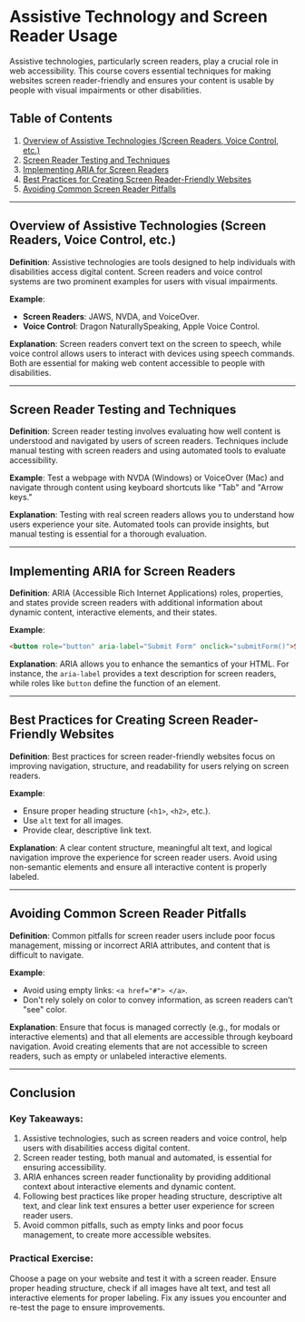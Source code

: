 
# Assistive Technology and Screen Reader Usage

Assistive technologies, particularly screen readers, play a crucial role in web accessibility. This course covers essential techniques for making websites screen reader-friendly and ensures your content is usable by people with visual impairments or other disabilities.

## Table of Contents
1. [Overview of Assistive Technologies (Screen Readers, Voice Control, etc.)](#overview-of-assistive-technologies-screen-readers-voice-control-etc)
2. [Screen Reader Testing and Techniques](#screen-reader-testing-and-techniques)
3. [Implementing ARIA for Screen Readers](#implementing-aria-for-screen-readers)
4. [Best Practices for Creating Screen Reader-Friendly Websites](#best-practices-for-creating-screen-reader-friendly-websites)
5. [Avoiding Common Screen Reader Pitfalls](#avoiding-common-screen-reader-pitfalls)

---

## Overview of Assistive Technologies (Screen Readers, Voice Control, etc.)

**Definition**: Assistive technologies are tools designed to help individuals with disabilities access digital content. Screen readers and voice control systems are two prominent examples for users with visual impairments.

**Example**: 
- **Screen Readers**: JAWS, NVDA, and VoiceOver.
- **Voice Control**: Dragon NaturallySpeaking, Apple Voice Control.

**Explanation**: Screen readers convert text on the screen to speech, while voice control allows users to interact with devices using speech commands. Both are essential for making web content accessible to people with disabilities.

---

## Screen Reader Testing and Techniques

**Definition**: Screen reader testing involves evaluating how well content is understood and navigated by users of screen readers. Techniques include manual testing with screen readers and using automated tools to evaluate accessibility.

**Example**: Test a webpage with NVDA (Windows) or VoiceOver (Mac) and navigate through content using keyboard shortcuts like "Tab" and "Arrow keys."

**Explanation**: Testing with real screen readers allows you to understand how users experience your site. Automated tools can provide insights, but manual testing is essential for a thorough evaluation.

---

## Implementing ARIA for Screen Readers

**Definition**: ARIA (Accessible Rich Internet Applications) roles, properties, and states provide screen readers with additional information about dynamic content, interactive elements, and their states.

**Example**: 
```html
<button role="button" aria-label="Submit Form" onclick="submitForm()">Submit</button>
```

**Explanation**: ARIA allows you to enhance the semantics of your HTML. For instance, the `aria-label` provides a text description for screen readers, while roles like `button` define the function of an element.

---

## Best Practices for Creating Screen Reader-Friendly Websites

**Definition**: Best practices for screen reader-friendly websites focus on improving navigation, structure, and readability for users relying on screen readers.

**Example**: 
- Ensure proper heading structure (`<h1>`, `<h2>`, etc.).
- Use `alt` text for all images.
- Provide clear, descriptive link text.

**Explanation**: A clear content structure, meaningful alt text, and logical navigation improve the experience for screen reader users. Avoid using non-semantic elements and ensure all interactive content is properly labeled.

---

## Avoiding Common Screen Reader Pitfalls

**Definition**: Common pitfalls for screen reader users include poor focus management, missing or incorrect ARIA attributes, and content that is difficult to navigate.

**Example**: 
- Avoid using empty links: `<a href="#"> </a>`.
- Don't rely solely on color to convey information, as screen readers can’t "see" color.

**Explanation**: Ensure that focus is managed correctly (e.g., for modals or interactive elements) and that all elements are accessible through keyboard navigation. Avoid creating elements that are not accessible to screen readers, such as empty or unlabeled interactive elements.

---

## Conclusion

### Key Takeaways:
1. Assistive technologies, such as screen readers and voice control, help users with disabilities access digital content.
2. Screen reader testing, both manual and automated, is essential for ensuring accessibility.
3. ARIA enhances screen reader functionality by providing additional context about interactive elements and dynamic content.
4. Following best practices like proper heading structure, descriptive alt text, and clear link text ensures a better user experience for screen reader users.
5. Avoid common pitfalls, such as empty links and poor focus management, to create more accessible websites.

### Practical Exercise:
Choose a page on your website and test it with a screen reader. Ensure proper heading structure, check if all images have alt text, and test all interactive elements for proper labeling. Fix any issues you encounter and re-test the page to ensure improvements.
